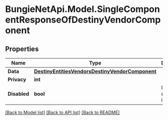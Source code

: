 # BungieNetApi.Model.SingleComponentResponseOfDestinyVendorComponent
## Properties

Name | Type | Description | Notes
------------ | ------------- | ------------- | -------------
**Data** | [**DestinyEntitiesVendorsDestinyVendorComponent**](DestinyEntitiesVendorsDestinyVendorComponent.md) |  | [optional] 
**Privacy** | **int** |  | [optional] 
**Disabled** | **bool** | If true, this component is disabled. | [optional] 

[[Back to Model list]](../README.md#documentation-for-models) [[Back to API list]](../README.md#documentation-for-api-endpoints) [[Back to README]](../README.md)

